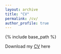 ```yaml
---
layout: archive
title: "CV"
permalink: /cv/
author_profile: true
---
```



{% include base_path %}

Download my [CV](http://orrenius.github.io/files/CVOrrenius2019nover.pdf) here

